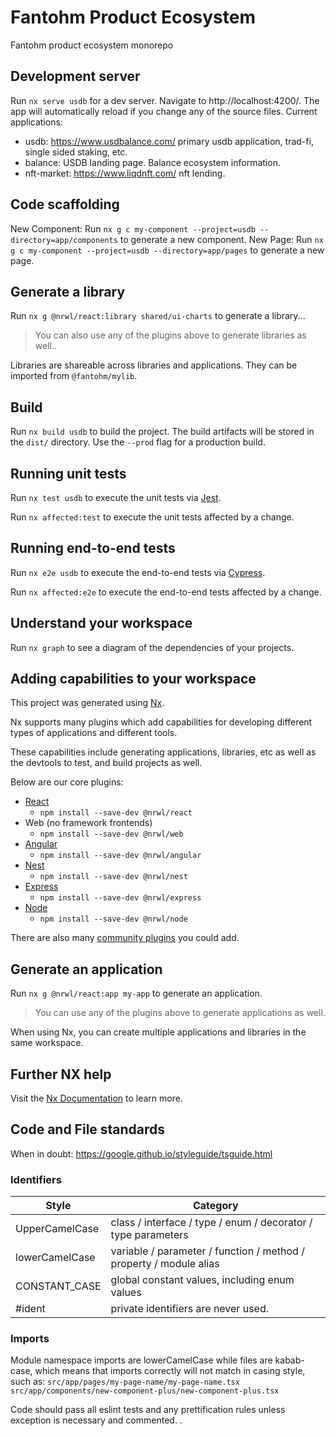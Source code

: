 # Fantohm Product Ecosystem
Fantohm product ecosystem monorepo

## Development server

Run `nx serve usdb` for a dev server. Navigate to http://localhost:4200/. The app will automatically reload if you change any of the source files.
Current applications:
- usdb: https://www.usdbalance.com/ primary usdb application, trad-fi, single sided staking, etc.
- balance: USDB landing page. Balance ecosystem information.
- nft-market: https://www.liqdnft.com/ nft lending.

## Code scaffolding

New Component: Run `nx g c my-component --project=usdb --directory=app/components` to generate a new component.
New Page: Run `nx g c my-component --project=usdb --directory=app/pages` to generate a new page.

## Generate a library

Run `nx g @nrwl/react:library shared/ui-charts` to generate a library...

> You can also use any of the plugins above to generate libraries as well..

Libraries are shareable across libraries and applications. They can be imported from `@fantohm/mylib`.

## Build

Run `nx build usdb` to build the project. The build artifacts will be stored in the `dist/` directory. Use the `--prod` flag for a production build.

## Running unit tests

Run `nx test usdb` to execute the unit tests via [Jest](https://jestjs.io).

Run `nx affected:test` to execute the unit tests affected by a change.

## Running end-to-end tests

Run `nx e2e usdb` to execute the end-to-end tests via [Cypress](https://www.cypress.io).

Run `nx affected:e2e` to execute the end-to-end tests affected by a change.

## Understand your workspace

Run `nx graph` to see a diagram of the dependencies of your projects.

## Adding capabilities to your workspace

This project was generated using [Nx](https://nx.dev).

Nx supports many plugins which add capabilities for developing different types of applications and different tools.

These capabilities include generating applications, libraries, etc as well as the devtools to test, and build projects as well.

Below are our core plugins:

- [React](https://reactjs.org)
  - `npm install --save-dev @nrwl/react`
- Web (no framework frontends)
  - `npm install --save-dev @nrwl/web`
- [Angular](https://angular.io)
  - `npm install --save-dev @nrwl/angular`
- [Nest](https://nestjs.com)
  - `npm install --save-dev @nrwl/nest`
- [Express](https://expressjs.com)
  - `npm install --save-dev @nrwl/express`
- [Node](https://nodejs.org)
  - `npm install --save-dev @nrwl/node`

There are also many [community plugins](https://nx.dev/community) you could add.

## Generate an application

Run `nx g @nrwl/react:app my-app` to generate an application.

> You can use any of the plugins above to generate applications as well.

When using Nx, you can create multiple applications and libraries in the same workspace.

## Further NX help

Visit the [Nx Documentation](https://nx.dev) to learn more.

## Code and File standards

When in doubt: https://google.github.io/styleguide/tsguide.html

### Identifiers

| Style |	Category |
|-------|----------|
| UpperCamelCase |	class / interface / type / enum / decorator / type parameters |
| lowerCamelCase |	variable / parameter / function / method / property / module alias |
| CONSTANT_CASE |	global constant values, including enum values |
| #ident |	private identifiers are never used. |

### Imports

Module namespace imports are lowerCamelCase while files are kabab-case, which means that imports correctly will not match in casing style, such as:
`src/app/pages/my-page-name/my-page-name.tsx`
`src/app/components/new-component-plus/new-component-plus.tsx`

Code should pass all eslint tests and any prettification rules unless exception is necessary and commented. .
